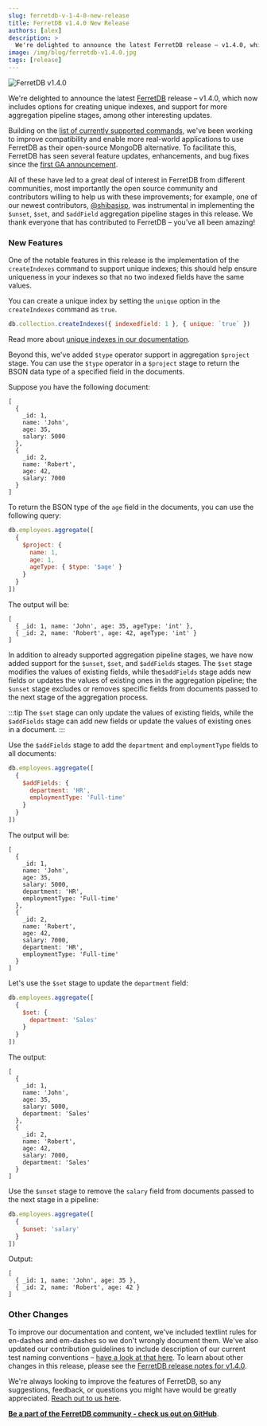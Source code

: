```yaml
---
slug: ferretdb-v-1-4-0-new-release
title: FerretDB v1.4.0 New Release
authors: [alex]
description: >
  We're delighted to announce the latest FerretDB release – v1.4.0, which now includes options for creating unique indexes, and support for more aggregation pipeline stages, among other interesting updates.
image: /img/blog/ferretdb-v1.4.0.jpg
tags: [release]
---
```


![FerretDB v1.4.0](/img/blog/ferretdb-v1.4.0.jpg)

We're delighted to announce the latest [FerretDB](https://www.ferretdb.io/) release – v1.4.0, which now includes options for creating unique indexes, and support for more aggregation pipeline stages, among other interesting updates.

<!--truncate-->

Building on the [list of currently supported commands](https://docs.ferretdb.io/reference/supported-commands/), we've been working to improve compatibility and enable more real-world applications to use FerretDB as their open-source MongoDB alternative.
To facilitate this, FerretDB has seen several feature updates, enhancements, and bug fixes since the [first GA announcement](https://blog.ferretdb.io/ferretdb-1-0-ga-opensource-mongodb-alternative/).

All of these have led to a great deal of interest in FerretDB from different communities, most importantly the open source community and contributors willing to help us with these improvements; for example, one of our newest contributors, [@shibasisp](https://github.com/shibasisp), was instrumental in implementing the `$unset`, `$set`, and `$addField` aggregation pipeline stages in this release.
We thank everyone that has contributed to FerretDB – you've all been amazing!

### New Features

One of the notable features in this release is the implementation of the `createIndexes` command to support unique indexes; this should help ensure uniqueness in your indexes so that no two indexed fields have the same values.

You can create a unique index by setting the `unique` option in the `createIndexes` command as `true`.

```js
db.collection.createIndexes({ indexedfield: 1 }, { unique: `true` })
```

Read more about [unique indexes in our documentation](https://docs.ferretdb.io/indexes/#unique-indexes).

Beyond this, we've added `$type` operator support in aggregation `$project` stage.
You can use the `$type` operator in a `$project` stage to return the BSON data type of a specified field in the documents.

Suppose you have the following document:

```json5
[
  {
    _id: 1,
    name: 'John',
    age: 35,
    salary: 5000
  },
  {
    _id: 2,
    name: 'Robert',
    age: 42,
    salary: 7000
  }
]
```

To return the BSON type of the `age` field in the documents, you can use the following query:

```js
db.employees.aggregate([
  {
    $project: {
      name: 1,
      age: 1,
      ageType: { $type: '$age' }
    }
  }
])
```

The output will be:

```json5
[
  { _id: 1, name: 'John', age: 35, ageType: 'int' },
  { _id: 2, name: 'Robert', age: 42, ageType: 'int' }
]
```

In addition to already supported aggregation pipeline stages, we have now added support for the `$unset`, `$set`, and `$addFields` stages.
The `$set` stage modifies the values of existing fields, while the`$addFields` stage adds new fields or updates the values of existing ones in the aggregation pipeline; the `$unset` stage excludes or removes specific fields from documents passed to the next stage of the aggregation process.

:::tip
The `$set` stage can only update the values of existing fields, while the `$addFields` stage can add new fields or update the values of existing ones in a document.
:::

Use the `$addFields` stage to add the `department` and `employmentType` fields to all documents:

```js
db.employees.aggregate([
  {
    $addFields: {
      department: 'HR',
      employmentType: 'Full-time'
    }
  }
])
```

The output will be:

```json5
[
  {
    _id: 1,
    name: 'John',
    age: 35,
    salary: 5000,
    department: 'HR',
    employmentType: 'Full-time'
  },
  {
    _id: 2,
    name: 'Robert',
    age: 42,
    salary: 7000,
    department: 'HR',
    employmentType: 'Full-time'
  }
]
```

Let's use the `$set` stage to update the `department` field:

```js
db.employees.aggregate([
  {
    $set: {
      department: 'Sales'
    }
  }
])
```

The output:

```json5
[
  {
    _id: 1,
    name: 'John',
    age: 35,
    salary: 5000,
    department: 'Sales'
  },
  {
    _id: 2,
    name: 'Robert',
    age: 42,
    salary: 7000,
    department: 'Sales'
  }
]
```

Use the `$unset` stage to remove the `salary` field from documents passed to the next stage in a pipeline:

```js
db.employees.aggregate([
  {
    $unset: 'salary'
  }
])
```

Output:

```json5
[
  { _id: 1, name: 'John', age: 35 },
  { _id: 2, name: 'Robert', age: 42 }
]
```

### Other Changes

To improve our documentation and content, we've included textlint rules for en-dashes and em-dashes so we don't wrongly document them.
We've also updated our contribution guidelines to include description of our current test naming conventions – [have a look at that here](https://github.com/FerretDB/FerretDB/blob/main/CONTRIBUTING.md#integration-tests-naming-guidelines).
To learn about other changes in this release, please see the [FerretDB release notes for v1.4.0](https://github.com/FerretDB/FerretDB/releases/tag/v1.4.0).

We're always looking to improve the features of FerretDB, so any suggestions, feedback, or questions you might have would be greatly appreciated.
[Reach out to us here](https://docs.ferretdb.io/#community).

[**Be a part of the FerretDB community - check us out on GitHub**](https://github.com/FerretDB/FerretDB/).

